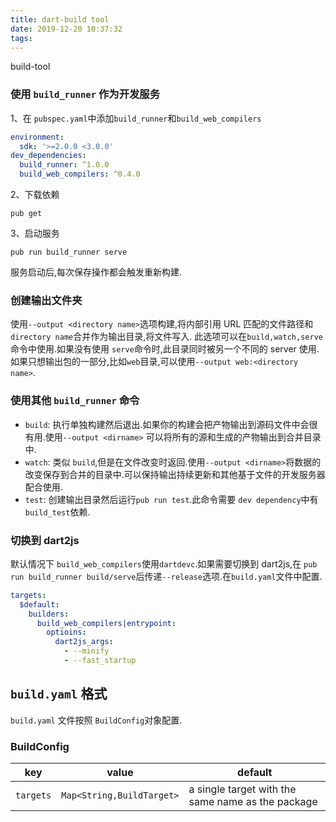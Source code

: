 ```yaml
---
title: dart-build tool
date: 2019-12-20 10:37:32
tags:
---
```

build-tool
<!-- more -->

### 使用 `build_runner` 作为开发服务
1、在 `pubspec.yaml`中添加`build_runner`和`build_web_compilers`

```yaml
environment:
  sdk: '>=2.0.0 <3.0.0'
dev_dependencies:
  build_runner: ^1.0.0
  build_web_compilers: ^0.4.0
```
2、下载依赖
```shell
pub get
```
3、启动服务
```shell
pub run build_runner serve
```
服务启动后,每次保存操作都会触发重新构建.

### 创建输出文件夹

使用`--output <directory name>`选项构建,将内部引用 URL 匹配的文件路径和`directory name`合并作为输出目录,将文件写入.
此选项可以在`build,watch,serve`命令中使用.如果没有使用 `serve`命令时,此目录同时被另一个不同的 server 使用.
如果只想输出包的一部分,比如`web`目录,可以使用`--output web:<directory name>`.

### 使用其他 `build_runner` 命令

- `build`: 执行单独构建然后退出.如果你的构建会把产物输出到源码文件中会很有用.使用`--output <dirname>` 可以将所有的源和生成的产物输出到合并目录中.
- `watch`: 类似 `build`,但是在文件改变时返回.使用`--output <dirname>`将数据的改变保存到合并的目录中.可以保持输出持续更新和其他基于文件的开发服务器配合使用.
- `test`: 创建输出目录然后运行`pub run test`.此命令需要 `dev dependency`中有`build_test`依赖.

### 切换到 dart2js

默认情况下 `build_web_compilers`使用`dartdevc`.如果需要切换到 dart2js,在 `pub run build_runner build/serve`后传递`--release`选项.在`build.yaml`文件中配置.
```yaml
targets:
  $default:
    builders:
      build_web_compilers|entrypoint:
        optioins:
          dart2js_args:
            - --minify
            - --fast_startup
```

## `build.yaml` 格式

`build.yaml` 文件按照 `BuildConfig`对象配置.

### BuildConfig


| key | value   | default                                                 |
| ------ | ------ | --------  |
| `targets`     | `Map<String,BuildTarget>` | a single target with the same name as the package      |